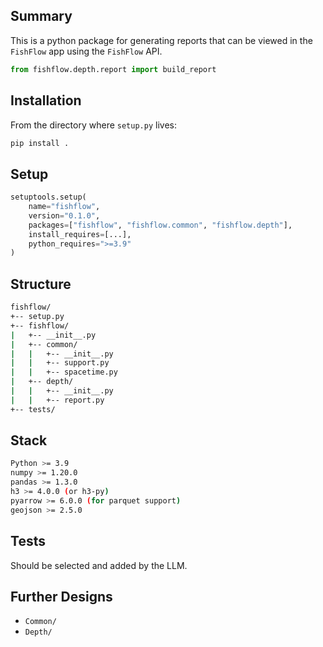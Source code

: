 ## Summary
This is a python package for generating reports that can be viewed in the `FishFlow` app using the `FishFlow` API. 

```python
from fishflow.depth.report import build_report
```

## Installation
From the directory where `setup.py` lives:
```bash
pip install .
```

## Setup
```python
setuptools.setup(
    name="fishflow",
    version="0.1.0",
    packages=["fishflow", "fishflow.common", "fishflow.depth"],
    install_requires=[...],
    python_requires=">=3.9"
)
```
## Structure
```bash
fishflow/
+-- setup.py
+-- fishflow/
|   +-- __init__.py
|   +-- common/
|   |   +-- __init__.py
|   |   +-- support.py
|   |   +-- spacetime.py
|   +-- depth/
|   |   +-- __init__.py
|   |   +-- report.py
+-- tests/
```

## Stack
```bash
Python >= 3.9
numpy >= 1.20.0
pandas >= 1.3.0
h3 >= 4.0.0 (or h3-py)
pyarrow >= 6.0.0 (for parquet support)
geojson >= 2.5.0
```

## Tests
Should be selected and added by the LLM. 

## Further Designs
- `Common/`
- `Depth/`

